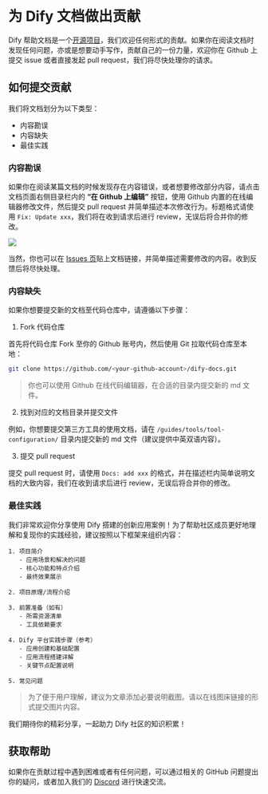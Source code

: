 # 为 Dify 文档做出贡献

Dify 帮助文档是一个[开源项目](https://github.com/langgenius/dify-docs)，我们欢迎任何形式的贡献。如果你在阅读文档时发现任何问题，亦或是想要动手写作，贡献自己的一份力量，欢迎你在 Github 上提交 issue 或者直接发起 pull request，我们将尽快处理你的请求。

## 如何提交贡献

我们将文档划分为以下类型：

* 内容勘误
* 内容缺失
* 最佳实践

### 内容勘误

如果你在阅读某篇文档的时候发现存在内容错误，或者想要修改部分内容，请点击文档页面右侧目录栏内的 **“在 Github 上编辑”** 按钮，使用 Github 内置的在线编辑器修改文件，然后提交 pull request 并简单描述本次修改行为。标题格式请使用 `Fix: Update xxx`，我们将在收到请求后进行 review，无误后将合并你的修改。

![](../.gitbook/assets/zh-docs-contribution.png)

当然，你也可以在 [Issues 页](https://github.com/langgenius/dify-docs/issues)贴上文档链接，并简单描述需要修改的内容。收到反馈后将尽快处理。

### 内容缺失

如果你想要提交新的文档至代码仓库中，请遵循以下步骤：

1. Fork 代码仓库

首先将代码仓库 Fork 至你的 Github 账号内，然后使用 Git 拉取代码仓库至本地：

```bash
git clone https://github.com/<your-github-account>/dify-docs.git
```

> 你也可以使用 Github 在线代码编辑器，在合适的目录内提交新的 md 文件。

2. 找到对应的文档目录并提交文件

例如，你想要提交第三方工具的使用文档，请在 `/guides/tools/tool-configuration/` 目录内提交新的 md 文件（建议提供中英双语内容）。

3. 提交 pull request

提交 pull request 时，请使用 `Docs: add xxx` 的格式，并在描述栏内简单说明文档的大致内容，我们在收到请求后进行 review，无误后将合并你的修改。

### 最佳实践

我们非常欢迎你分享使用 Dify 搭建的创新应用案例！为了帮助社区成员更好地理解和复现你的实践经验，建议按照以下框架来组织内容：

```text
1. 项目简介
   - 应用场景和解决的问题
   - 核心功能和特点介绍
   - 最终效果展示

2. 项目原理/流程介绍

3. 前置准备（如有）
   - 所需资源清单
   - 工具依赖要求

4. Dify 平台实践步骤（参考）
   - 应用创建和基础配置
   - 应用流程搭建详解
   - 关键节点配置说明

5. 常见问题
```

> 为了便于用户理解，建议为文章添加必要说明截图。请以在线图床链接的形式提交图片内容。

我们期待你的精彩分享，一起助力 Dify 社区的知识积累！

## 获取帮助

如果你在贡献过程中遇到困难或者有任何问题，可以通过相关的 GitHub 问题提出你的疑问，或者加入我们的 [Discord](https://discord.com/invite/8Tpq4AcN9c) 进行快速交流。
